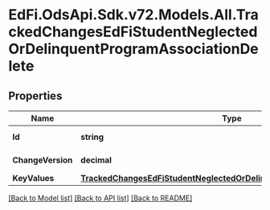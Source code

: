 # EdFi.OdsApi.Sdk.v72.Models.All.TrackedChangesEdFiStudentNeglectedOrDelinquentProgramAssociationDelete

## Properties

Name | Type | Description | Notes
------------ | ------------- | ------------- | -------------
**Id** | **string** | Resource identifier | [optional] 
**ChangeVersion** | **decimal** | Change version | [optional] 
**KeyValues** | [**TrackedChangesEdFiStudentNeglectedOrDelinquentProgramAssociationKey**](TrackedChangesEdFiStudentNeglectedOrDelinquentProgramAssociationKey.md) |  | [optional] 

[[Back to Model list]](../README.md#documentation-for-models) [[Back to API list]](../README.md#documentation-for-api-endpoints) [[Back to README]](../README.md)

